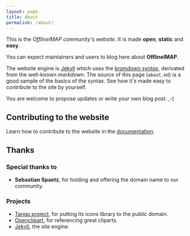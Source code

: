 ```yaml
---
layout: page
title: About
permalink: /about/
---
```


This is the *OfflineIMAP community's website*. It is made **open**, **static** and **easy**.

You can expect maintainers and users to blog here about **OfflineIMAP**.

The website engine is [Jekyll][jekyll] which uses the *[kramdown syntax][kramdown]*, derivated from the well-known *markdown*.  The source of this page (`about.md`) is a good sample of the basics of the syntax. See how it's made easy to contribute to the site by yourself.

You are welcome to propose updates or write your own blog post. ,-)


## Contributing to the website

Learn how to contribute to the website in the [documentation](/documentation.html#updating-website).

## Thanks

### Special thanks to

* **Sebastian Spaetz**, for holding and offering the domain name to our community.

### Projects

* [Tango project](http://tango.freedesktop.org), for putting its icons library to the public domain.
* [Openclipart](https://openclipart.org), for referencing great cliparts.
* [Jekyll][jekyll], the site engine.


[jekyll]:      http://jekyllrb.com
[kramdown]:    http://kramdown.gettalong.org/syntax.html

<!--
vim: ts=2 expandtab :
-->
